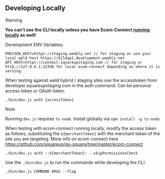 ## Developing Locally

> [!WARNING]
> **You can't use the CLI locally unless you have Ecom-Connect [running locally](https://github.com/squareup/go-square/tree/master/ecom-connect#local-testing--development) as well!**

Development ENV Variables:
```
PREVIEW_HOST=https://staging.weebly.net // for staging or use your local weld host https://${ldap}.development.weebly.net
API_HOST=https://connect.squareupstaging.com // for staging or http://127.0.0.1:12358 for local ecom-connect depending on where it is serving. 
```

When testing against weld hybrid / staging sites use the accesstoken from developer.squareupstaging.com in the auth command. Can be personal access token or OAuth token.
```
./bin/dev.js auth {accessToken}
```

> [!NOTE]
> Running `dev.js` requires `ts-node`. Install globally via `npm install -g ts-node`


When testing with ecom-connect running locally, modify the access token as follows, substituting the `${merchantToken}` with the merchant token of the site you are targeting. More info on ecom-connect here https://github.com/squareup/go-square/tree/master/ecom-connect

```
./bin/dev.js auth ::${merchantToken}: --skipPermissionsCheck
```

Use the `./bin/dev.js` to run the commands while developing the CLI.

```
./bin/dev.js COMMAND ARGS --flag
```
